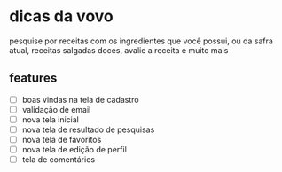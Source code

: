 # dicas da vovo
pesquise por receitas com os ingredientes que você possui, ou da safra atual, receitas salgadas doces, avalie a receita  e muito mais

## features
- [ ] boas vindas na tela de cadastro
- [ ] validação de email
- [ ] nova tela inicial
- [ ] nova tela de resultado de pesquisas
- [ ] nova tela de favoritos
- [ ] nova tela de edição de perfil
- [ ] tela de comentários
